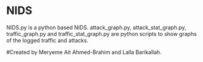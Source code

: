 # NIDS
NIDS.py is a python based NIDS.
attack_graph.py, attack_stat_graph.py, traffic_graph.py and traffic_stat_graph.py are python scripts to show graphs of the logged traffic and attacks.

#Created by Meryeme Ait Ahmed-Brahim and Lalla Barikallah.
